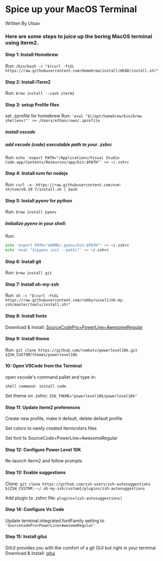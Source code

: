 # Spice up your MacOS Terminal

Written By Utsav

### Here are some steps to juice up the boring MacOS terminal using iterm2.

#### Step 1: Install Homebrew
Run: `/bin/bash -c "$(curl -fsSL https://raw.githubusercontent.com/Homebrew/install/HEAD/install.sh)"`

#### Step 2: Install iTerm2
Run: `brew install --cask iterm2`


#### Step 3: setup Profile files

set .zprofile for homebrew
Run: `'eval "$(/opt/homebrew/bin/brew shellenv)"' >> /Users/ethancrown/.zprofile`


##### install vscode

##### add vscode (code) executable path to your .zshrc
Run: `echo 'export PATH="/Applications/Visual Studio Code.app/Contents/Resources/app/bin:$PATH"' >> ~/.zshrc`

#### Step 4: Install nvm for nodejs
Run: `curl -o- https://raw.githubusercontent.com/nvm-sh/nvm/v0.39.7/install.sh | bash`

#### Step 5: Install pyenv for python
Run: `brew install pyenv`

##### Initialize pyenv in your shell:
Run:
```bash
echo 'export PATH="$HOME/.pyenv/bin:$PATH"' >> ~/.zshrc
echo 'eval "$(pyenv init --path)"' >> ~/.zshrc
```

#### Step 6: Install git
Run: `brew install git`

#### Step 7: Install oh-my-zsh
Run: `sh -c "$(curl -fsSL https://raw.githubusercontent.com/robbyrussell/oh-my-zsh/master/tools/install.sh)"`

#### Step 8: Install fonts
Download & Install: [SourceCodePro+PowerLine+AwesomeRegular](https://github.com/Falkor/dotfiles/blob/master/fonts/SourceCodePro%2BPowerline%2BAwesome%2BRegular.ttf)

#### Step 9: Install theme
Run: `git clone https://github.com/romkatv/powerlevel10k.git $ZSH_CUSTOM/themes/powerlevel10k`

#### 10: Open VSCode from the Terminal
open vscode's command pallet and type in:

`shell command: install code`

Set theme on .zshrc: `ZSH_THEME="powerlevel10k/powerlevel10k"`

#### Step 11: Update iterm2 preferences
Create new profile, make it default, delete default profile

Set colors to newly created itermcolors files

Set font to SourceCode+PowerLine+AwesomeRegular

#### Step 12: Configure Power Level 10K
Re-launch iterm2 and follow prompts

#### Step 13: Enable suggestions
Clone: `git clone https://github.com/zsh-users/zsh-autosuggestions ${ZSH_CUSTOM:-~/.oh-my-zsh/custom}/plugins/zsh-autosuggestions`

Add plugin to .zshrc file: `plugins=(zsh-autosuggestions)`

#### Step 14: Configure Vs Code
Update terminal.integrated.fontFamily setting to 
`'SourceCodePro+PowerLine+AwesomeRegular'`

#### Step 15: Install gitui
GitUI provides you with the comfort of a git GUI but right in your terminal
Download & Install: [gitui](https://github.com/extrawurst/gitui)

